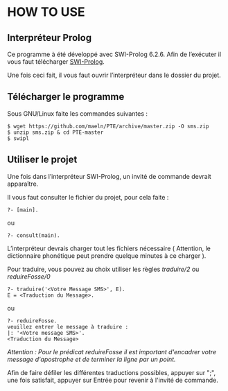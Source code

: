 HOW TO USE
========================================

## Interpréteur Prolog

Ce programme à été développé avec SWI-Prolog 6.2.6. Afin de l’exécuter il vous faut télécharger [SWI-Prolog](http://www.swi-prolog.org/download/stable).

Une fois ceci fait, il vous faut ouvrir l’interpréteur dans le dossier du projet.

## Télécharger le programme

Sous GNU/Linux faite les commandes suivantes :

	$ wget https://github.com/maeln/PTE/archive/master.zip -O sms.zip
	$ unzip sms.zip & cd PTE-master
	$ swipl
	
## Utiliser le projet

Une fois dans l’interpréteur SWI-Prolog, un invité de commande devrait apparaître.

Il vous faut consulter le fichier du projet, pour cela faite :

	?- [main].
	
ou
	
	?- consult(main).
	
L’interpréteur devrais charger tout les fichiers nécessaire ( Attention, le dictionnaire phonétique peut prendre quelque minutes à ce charger ).

Pour traduire, vous pouvez au choix utiliser les règles *traduire/2* ou *reduireFosse/0*

	?- traduire('<Votre Message SMS>', E).
	E = <Traduction du Message>.
	
ou

	?- reduireFosse.
	veuillez entrer le message à traduire :
	|: '<Votre message SMS>'.
	<Traduction du Message>
	
*Attention : Pour le prédicat reduireFosse il est important d'encadrer votre message d'apostrophe et de terminer la ligne par un point.*

Afin de faire défiler les différentes traductions possibles, appuyer sur ";", une fois satisfait, appuyer sur Entrée pour revenir à l'invité de commande.
